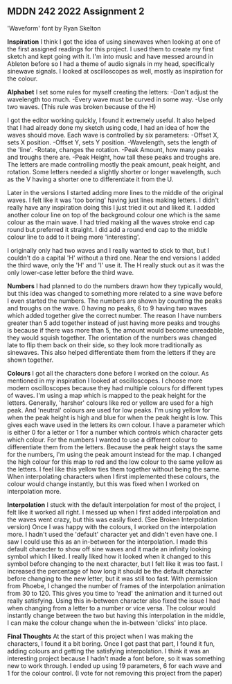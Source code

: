 ## MDDN 242 2022 Assignment 2

'Waveform' font by Ryan Skelton

**Inspiration**
I think I got the idea of using sinewaves when looking at one of the first assigned readings for this project. I used them to create my first sketch and kept going with it. I'm into music and have messed around in Ableton before so I had a theme of audio signals in my head, specifically sinewave signals. I looked at oscilloscopes as well, mostly as inspiration for the colour.

**Alphabet**
I set some rules for myself creating the letters:
-Don't adjust the wavelength too much.
-Every wave must be curved in some way.
-Use only two waves. (This rule was broken because of the H)

I got the editor working quickly, I found it extremely useful. It also helped that I had already done my sketch using code, I had an idea of how the waves should move.
Each wave is controlled by six parameters:
-Offset X, sets X position.
-Offset Y, sets Y position.
-Wavelength, sets the length of the 'line'.
-Rotate, changes the rotation.
-Peak Amount, how many peaks and troughs there are.
-Peak Height, how tall these peaks and troughs are.
The letters are made controlling mostly the peak amount, peak height, and rotation.
Some letters needed a slightly shorter or longer wavelength, such as the V having a shorter one to differentiate it from the U.

Later in the versions I started adding more lines to the middle of the original waves. I felt like it was 'too boring' having just lines making letters. I didn't really have any inspiration doing this I just tried it out and liked it. I added another colour line on top of the background colour one which is the same colour as the main wave. I had tried making all the waves stroke end cap round but preferred it straight. I did add a round end cap to the middle colour line to add to it being more 'interesting'.

I originally only had two waves and I really wanted to stick to that, but I couldn't do a capital 'H' without a third one. Near the end versions I added the third wave, only the 'H' and 'I' use it. The H really stuck out as it was the only lower-case letter before the third wave.

**Numbers**
I had planned to do the numbers drawn how they typically would, but this idea was changed to something more related to a sine wave before I even started the numbers.
The numbers are shown by counting the peaks and troughs on the wave. 0 having no peaks, 6 to 9 having two waves which added together give the correct number. The reason I have numbers greater than 5 add together instead of just having more peaks and troughs is because if there was more than 5, the amount would become unreadable, they would squish together.
The orientation of the numbers was changed late to flip them back on their side, so they look more traditionally as sinewaves. This also helped differentiate them from the letters if they are shown together.

**Colours**
I got all the characters done before I worked on the colour. As mentioned in my inspiration I looked at oscilloscopes. I choose more modern oscilloscopes because they had multiple colours for different types of waves. I'm using a map which is mapped to the peak height for the letters. Generally, 'harsher' colours like red or yellow are used for a high peak. And 'neutral' colours are used for low peaks. I'm using yellow for when the peak height is high and blue for when the peak height is low. This gives each wave used in the letters its own colour. I have a parameter which is either 0 for a letter or 1 for a number which controls which character gets which colour.
For the numbers I wanted to use a different colour to differentiate them from the letters. Because the peak height stays the same for the numbers, I'm using the peak amount instead for the map. I changed the high colour for this map to red and the low colour to the same yellow as the letters. I feel like this yellow ties them together without being the same.
When interpolating characters when I first implemented these colours, the colour would change instantly, but this was fixed when I worked on interpolation more.

**Interpolation**
I stuck with the default interpolation for most of the project, I felt like it worked all right. I messed up when I first added interpolation and the waves went crazy, but this was easily fixed. (See Broken Interpolation version)
Once I was happy with the colours, I worked on the interpolation more. I hadn't used the 'default' character yet and didn't even have one. I saw I could use this as an in-between for the interpolation. I made this default character to show off sine waves and it made an infinity looking symbol which I liked. I really liked how it looked when it changed to this symbol before changing to the next character, but I felt like it was too fast. I increased the percentage of how long it should be the default character before changing to the new letter, but it was still too fast. With permission from Phoebe, I changed the number of frames of the interpolation animation from 30 to 120. This gives you time to 'read' the animation and it turned out really satisfying.
Using this in-between character also fixed the issue I had when changing from a letter to a number or vice versa. The colour would instantly change between the two but having this interpolation in the middle, I can make the colour change when the in-between 'clicks' into place.

**Final Thoughts**
At the start of this project when I was making the characters, I found it a bit boring. Once I got past that part, I found it fun, adding colours and getting the satisfying interpolation.
I think it was an interesting project because I hadn't made a font before, so it was something new to work through.
I ended up using 19 parameters, 6 for each wave and 1 for the colour control.
(I vote for not removing this project from the paper)
